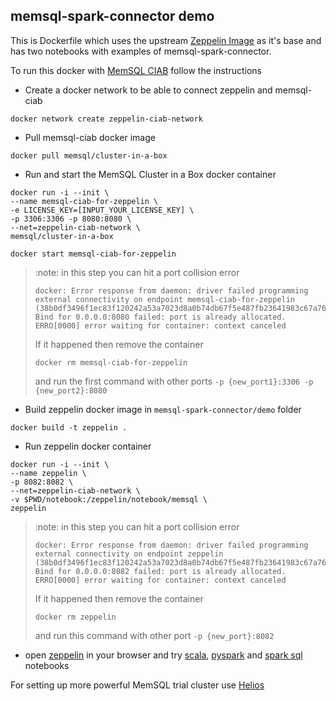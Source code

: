 ## memsql-spark-connector demo

This is Dockerfile which uses the upstream [Zeppelin Image](https://hub.docker.com/r/apache/zeppelin/) as it's base
and has two notebooks with examples of memsql-spark-connector.

To run this docker with [MemSQL CIAB](https://hub.docker.com/r/memsql/cluster-in-a-box) follow the instructions

* Create a docker network to be able to connect zeppelin and memsql-ciab
```
docker network create zeppelin-ciab-network
```

* Pull memsql-ciab docker image
```
docker pull memsql/cluster-in-a-box
```

* Run and start the MemSQL Cluster in a Box docker container

```
docker run -i --init \
--name memsql-ciab-for-zeppelin \
-e LICENSE_KEY=[INPUT_YOUR_LICENSE_KEY] \
-p 3306:3306 -p 8080:8080 \
--net=zeppelin-ciab-network \
memsql/cluster-in-a-box
```
```
docker start memsql-ciab-for-zeppelin
```
> :note: in this step you can hit a port collision error
>
> ```
> docker: Error response from daemon: driver failed programming external connectivity on endpoint memsql-ciab-for-zeppelin
> (38b0df3496f1ec83f120242a53a7023d8a0b74db67f5e487fb23641983c67a76):
> Bind for 0.0.0.0:8080 failed: port is already allocated.
> ERRO[0000] error waiting for container: context canceled
> ```
>
> If it happened then remove the container
>
>`docker rm memsql-ciab-for-zeppelin`
>
> and run the first command with other ports `-p {new_port1}:3306 -p {new_port2}:8080`

* Build zeppelin docker image in `memsql-spark-connector/demo` folder

```
docker build -t zeppelin .
```

* Run zeppelin docker container
```
docker run -i --init \
--name zeppelin \
-p 8082:8082 \
--net=zeppelin-ciab-network \
-v $PWD/notebook:/zeppelin/notebook/memsql \
zeppelin
```

> :note: in this step you can hit a port collision error
>
> ```
> docker: Error response from daemon: driver failed programming external connectivity on endpoint zeppelin
> (38b0df3496f1ec83f120242a53a7023d8a0b74db67f5e487fb23641983c67a76):
> Bind for 0.0.0.0:8082 failed: port is already allocated.
> ERRO[0000] error waiting for container: context canceled
> ```
>
> If it happened then remove the container
>
>`docker rm zeppelin`
>
> and run this command with other port `-p {new_port}:8082`


* open [zeppelin](http://localhost:8082/next) in your browser and try
[scala](http://localhost:8082/next/#/notebook/2F8XQUKFG),
[pyspark](http://localhost:8082/next/#/notebook/2F6Y3APTX)
and [spark sql](http://localhost:8082/next/#/notebook/2F7PZ81H6) notebooks

For setting up more powerful MemSQL trial cluster use [Helios](https://www.memsql.com/helios/)
